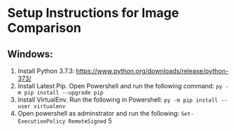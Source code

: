 
# Setup Instructions for Image Comparison

## Windows:

1) Install Python 3.7.3: https://www.python.org/downloads/release/python-373/
2) Install Latest Pip. Open Powershell and run the following command: `py -m pip install --upgrade pip`
3) Install VirtualEnv. Run the following in Powershell: `py -m pip install --user virtualenv`
4) Open powershell as adminstrator and run the following: `Set-ExecutionPolicy RemoteSigned`
5
